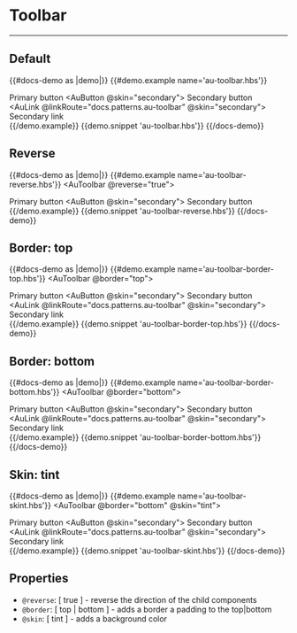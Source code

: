 # Toolbar

---

## Default

{{#docs-demo as |demo|}}
  {{#demo.example name='au-toolbar.hbs'}}
    <AuToolbar>
      <div>
        <AuButton>
          Primary button
        </AuButton>
        <AuButton @skin="secondary">
          Secondary button
        </AuButton>
      </div>
      <div>
        <AuLink @linkRoute="docs.patterns.au-toolbar" @skin="secondary">
          Secondary link
        </AuLink>
      </div>
    </AuToolbar>
  {{/demo.example}}
  {{demo.snippet 'au-toolbar.hbs'}}
{{/docs-demo}}

## Reverse

{{#docs-demo as |demo|}}
  {{#demo.example name='au-toolbar-reverse.hbs'}}
    <AuToolbar @reverse="true">
      <div>
        <AuButton>
          Primary button
        </AuButton>
        <AuButton @skin="secondary">
          Secondary button
        </AuButton>
      </div>
    </AuToolbar>
  {{/demo.example}}
  {{demo.snippet 'au-toolbar-reverse.hbs'}}
{{/docs-demo}}

## Border: top

{{#docs-demo as |demo|}}
  {{#demo.example name='au-toolbar-border-top.hbs'}}
    <AuToolbar @border="top">
      <div>
        <AuButton>
          Primary button
        </AuButton>
        <AuButton @skin="secondary">
          Secondary button
        </AuButton>
      </div>
      <div>
        <AuLink @linkRoute="docs.patterns.au-toolbar" @skin="secondary">
          Secondary link
        </AuLink>
      </div>
    </AuToolbar>
  {{/demo.example}}
  {{demo.snippet 'au-toolbar-border-top.hbs'}}
{{/docs-demo}}

## Border: bottom

{{#docs-demo as |demo|}}
  {{#demo.example name='au-toolbar-border-bottom.hbs'}}
    <AuToolbar @border="bottom">
      <div>
        <AuButton>
          Primary button
        </AuButton>
        <AuButton @skin="secondary">
          Secondary button
        </AuButton>
      </div>
      <div>
        <AuLink @linkRoute="docs.patterns.au-toolbar" @skin="secondary">
          Secondary link
        </AuLink>
      </div>
    </AuToolbar>
  {{/demo.example}}
  {{demo.snippet 'au-toolbar-border-bottom.hbs'}}
{{/docs-demo}}

## Skin: tint

{{#docs-demo as |demo|}}
  {{#demo.example name='au-toolbar-skint.hbs'}}
    <AuToolbar @border="bottom" @skin="tint">
      <div>
        <AuButton>
          Primary button
        </AuButton>
        <AuButton @skin="secondary">
          Secondary button
        </AuButton>
      </div>
      <div>
        <AuLink @linkRoute="docs.patterns.au-toolbar" @skin="secondary">
          Secondary link
        </AuLink>
      </div>
    </AuToolbar>
  {{/demo.example}}
  {{demo.snippet 'au-toolbar-skint.hbs'}}
{{/docs-demo}}

## Properties
- `@reverse`: [ true ] - reverse the direction of the child components
- `@border`: [ top | bottom ] - adds a border a padding to the top|bottom
- `@skin`: [ tint ] - adds a background color
